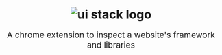 <h1 align="center">
  <img src="https://i.imgur.com/rr3Otln.png" alt="ui stack logo" title="ui stack logo">
  <br>
</h1>
<p align="center" style="font-size: 1.2rem;">A chrome extension to inspect a website's framework and libraries</p>

